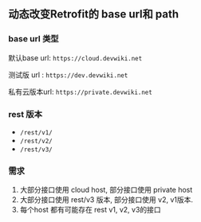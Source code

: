 ## 动态改变Retrofit的 base url和 path

### base url 类型

默认base url: `https://cloud.devwiki.net`

测试版 url : `https://dev.devwiki.net`

私有云版本url: `https://private.devwiki.net`

### rest 版本

- `/rest/v1/`
- `/rest/v2/`
- `/rest/v3/`

### 需求

1. 大部分接口使用 cloud host, 部分接口使用 private host
2. 大部分接口使用 rest/v3 版本, 部分接口使用 v2, v1版本.
3. 每个host 都有可能存在 rest v1, v2, v3的接口